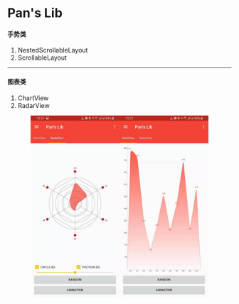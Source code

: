 # Pan's Lib

#### 手势类
1. NestedScrollableLayout
2. ScrollableLayout

***

#### 图表类
1. ChartView
2. RadarView

<center class="half">
    <img src="https://github.com/panch1993/My-Library/blob/master/img/WechatIMG139.jpeg" width="200"/><img src="https://github.com/panch1993/My-Library/blob/master/img/WechatIMG140.jpeg" width="200"/>
</center>
